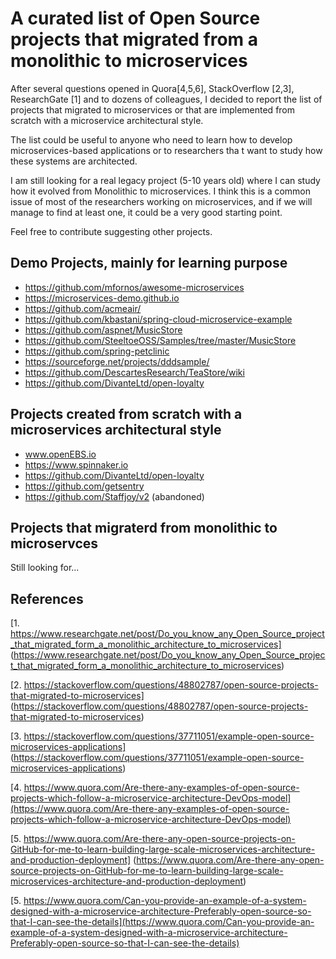 #  A curated list of Open Source projects that migrated from a monolithic to microservices

After several questions opened in Quora[4,5,6], StackOverflow [2,3], ResearchGate [1] and to dozens of colleagues, I decided to report the list of projects that migrated to microservices or that are implemented from scratch with a microservice architectural style. 

The list could be useful to anyone who need to learn how to develop microservices-based applications or to researchers tha  t want to study how these systems are architected. 


I am still  looking for a real legacy project (5-10 years old) where I can study how it evolved from Monolithic to microservices. I think this is a common issue of most of the researchers working on microservices, and if we will manage to find at least one, it could be a very good starting point.

Feel free to contribute suggesting other projects. 


## Demo  Projects, mainly for learning purpose 
* https://github.com/mfornos/awesome-microservices
* https://microservices-demo.github.io
* https://github.com/acmeair/
* https://github.com/kbastani/spring-cloud-microservice-example
* https://github.com/aspnet/MusicStore
* https://github.com/SteeltoeOSS/Samples/tree/master/MusicStore
* https://github.com/spring-petclinic
* https://sourceforge.net/projects/dddsample/
* https://github.com/DescartesResearch/TeaStore/wiki
* https://github.com/DivanteLtd/open-loyalty

## Projects created from scratch with a microservices architectural style
* www.openEBS.io
* https://www.spinnaker.io
* https://github.com/DivanteLtd/open-loyalty
* https://github.com/getsentry
* https://github.com/Staffjoy/v2 (abandoned)

## Projects that migraterd from monolithic to microservces 

Still looking for... 


## References
[1. https://www.researchgate.net/post/Do_you_know_any_Open_Source_project_that_migrated_form_a_monolithic_architecture_to_microservices] (https://www.researchgate.net/post/Do_you_know_any_Open_Source_project_that_migrated_form_a_monolithic_architecture_to_microservices)

[2. https://stackoverflow.com/questions/48802787/open-source-projects-that-migrated-to-microservices] (https://stackoverflow.com/questions/48802787/open-source-projects-that-migrated-to-microservices)

[3. https://stackoverflow.com/questions/37711051/example-open-source-microservices-applications] (https://stackoverflow.com/questions/37711051/example-open-source-microservices-applications)

[4. https://www.quora.com/Are-there-any-examples-of-open-source-projects-which-follow-a-microservice-architecture-DevOps-model](https://www.quora.com/Are-there-any-examples-of-open-source-projects-which-follow-a-microservice-architecture-DevOps-model)

[5. https://www.quora.com/Are-there-any-open-source-projects-on-GitHub-for-me-to-learn-building-large-scale-microservices-architecture-and-production-deployment] (https://www.quora.com/Are-there-any-open-source-projects-on-GitHub-for-me-to-learn-building-large-scale-microservices-architecture-and-production-deployment)

[5. https://www.quora.com/Can-you-provide-an-example-of-a-system-designed-with-a-microservice-architecture-Preferably-open-source-so-that-I-can-see-the-details](https://www.quora.com/Can-you-provide-an-example-of-a-system-designed-with-a-microservice-architecture-Preferably-open-source-so-that-I-can-see-the-details)




